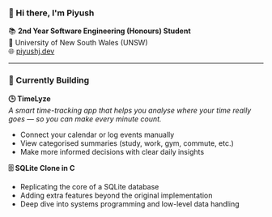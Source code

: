 ### 👋 Hi there, I'm Piyush

📚 **2nd Year Software Engineering (Honours) Student**  
📍 University of New South Wales (UNSW)  
🌐 [piyushj.dev](https://piyushj.dev)

---

### 🚧 Currently Building

**🕒 TimeLyze**  
*A smart time-tracking app that helps you analyse where your time really goes — so you can make every minute count.*

- Connect your calendar or log events manually  
- View categorised summaries (study, work, gym, commute, etc.)  
- Make more informed decisions with clear daily insights

**🗄️ SQLite Clone in C**  
- Replicating the core of a SQLite database  
- Adding extra features beyond the original implementation  
- Deep dive into systems programming and low-level data handling
